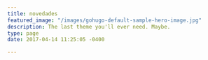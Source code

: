 ```yaml
---
title: novedades
featured_image: "/images/gohugo-default-sample-hero-image.jpg"
description: The last theme you'll ever need. Maybe.
type: page
date: 2017-04-14 11:25:05 -0400

---
```

